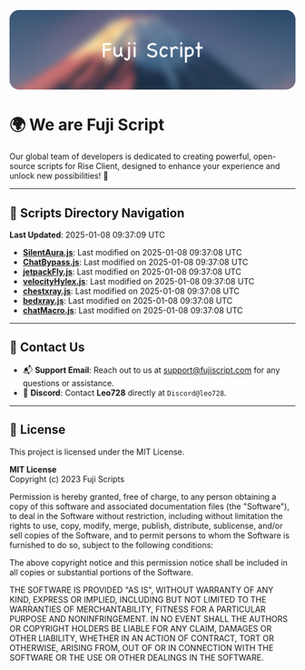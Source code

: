 ![Banner](.github/b.webp)

# 🌍 **We are Fuji Script**

Our global team of developers is dedicated to creating powerful, open-source scripts for Rise Client, designed to enhance your experience and unlock new possibilities! 🌟

---
<!-- SCRIPTS_NAVIGATION_START -->
## 📂 **Scripts Directory Navigation**

**Last Updated**: 2025-01-08 09:37:09 UTC

- **[SilentAura.js](scripts/SilentAura.js)**: Last modified on 2025-01-08 09:37:08 UTC
- **[ChatBypass.js](scripts/ChatBypass.js)**: Last modified on 2025-01-08 09:37:08 UTC
- **[jetpackFly.js](scripts/jetpackFly.js)**: Last modified on 2025-01-08 09:37:08 UTC
- **[velocityHylex.js](scripts/velocityHylex.js)**: Last modified on 2025-01-08 09:37:08 UTC
- **[chestxray.js](scripts/chestxray.js)**: Last modified on 2025-01-08 09:37:08 UTC
- **[bedxray.js](scripts/bedxray.js)**: Last modified on 2025-01-08 09:37:08 UTC
- **[chatMacro.js](scripts/chatMacro.js)**: Last modified on 2025-01-08 09:37:08 UTC

<!-- SCRIPTS_NAVIGATION_END -->

---

## 💬 **Contact Us**  
- 📬 **Support Email**: Reach out to us at [support@fujiscript.com](mailto:support@fujiscript.com) for any questions or assistance.  
- 💬 **Discord**: Contact **Leo728** directly at `Discord@leo728`.

---

## 📜 **License**

This project is licensed under the MIT License.  

**MIT License**  
Copyright (c) 2023 Fuji Scripts  

Permission is hereby granted, free of charge, to any person obtaining a copy of this software and associated documentation files (the "Software"), to deal in the Software without restriction, including without limitation the rights to use, copy, modify, merge, publish, distribute, sublicense, and/or sell copies of the Software, and to permit persons to whom the Software is furnished to do so, subject to the following conditions:  

The above copyright notice and this permission notice shall be included in all copies or substantial portions of the Software.  

THE SOFTWARE IS PROVIDED "AS IS", WITHOUT WARRANTY OF ANY KIND, EXPRESS OR IMPLIED, INCLUDING BUT NOT LIMITED TO THE WARRANTIES OF MERCHANTABILITY, FITNESS FOR A PARTICULAR PURPOSE AND NONINFRINGEMENT. IN NO EVENT SHALL THE AUTHORS OR COPYRIGHT HOLDERS BE LIABLE FOR ANY CLAIM, DAMAGES OR OTHER LIABILITY, WHETHER IN AN ACTION OF CONTRACT, TORT OR OTHERWISE, ARISING FROM, OUT OF OR IN CONNECTION WITH THE SOFTWARE OR THE USE OR OTHER DEALINGS IN THE SOFTWARE.  
